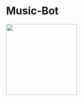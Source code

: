 # Music-Bot

[<img src="https://open.autocode.com/static/images/open.svg?" width="192">](https://open.autocode.com/)

